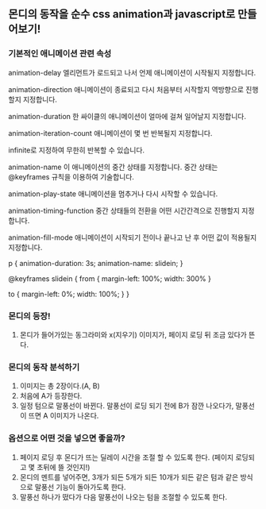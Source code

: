 ## 몬디의 동작을 순수 css animation과 javascript로 만들어보기!


### 기본적인 애니메이션 관련 속성

animation-delay 엘리먼트가 로드되고 나서 언제 애니메이션이 시작될지 지정합니다.

animation-direction 애니메이션이 종료되고 다시 처음부터 시작할지 역방향으로 진행할지 지정합니다.

animation-duration 한 싸이클의 애니메이션이 얼마에 걸쳐 일어날지 지정합니다.

animation-iteration-count 애니메이션이 몇 번 반복될지 지정합니다.

infinite로 지정하여 무한히 반복할 수 있습니다.

animation-name 이 애니메이션의 중간 상태를 지정합니다. 중간 상태는  @keyframes 규칙을 이용하여 기술합니다.

animation-play-state 애니메이션을 멈추거나 다시 시작할 수 있습니다.

animation-timing-function 중간 상태들의 전환을 어떤 시간간격으로 진행할지 지정합니다.

animation-fill-mode 애니메이션이 시작되기 전이나 끝나고 난 후 어떤 값이 적용될지 지정합니다.



p {
  animation-duration: 3s;
  animation-name: slidein;
}

@keyframes slidein {
  from {
    margin-left: 100%;
    width: 300%
  }

  to {
    margin-left: 0%;
    width: 100%;
  }
}

### 몬디의 등장!
1. 몬디가 들어가있는 동그라미와 x(지우기) 이미지가, 페이지 로딩 뒤 조금 있다가 뜬다.

### 몬디의 동작 분석하기
1. 이미지는 총 2장이다.(A, B)
2. 처음에 A가 등장한다.
3. 일정 텀으로 말풍선이 바뀐다. 말풍선이 로딩 되기 전에 B가 잠깐 나오다가, 말풍선이 뜨면 A 이미지가 나온다.

### 옵션으로 어떤 것을 넣으면 좋을까?
1. 페이지 로딩 후 몬디가 뜨는 딜레이 시간을 조절 할 수 있도록 한다. (페이지 로딩되고 몇 초뒤에 뜰 것인지!)
2. 몬디의 멘트를 넣어주면, 3개가 되든 5개가 되든 10개가 되든 같은 텀과 같은 방식으로 말풍선 기능이 돌아가도록 한다.
3. 말풍선 하나가 떴다가 다음 말풍선이 나오는 텀을 조절할 수 있도록 한다.
